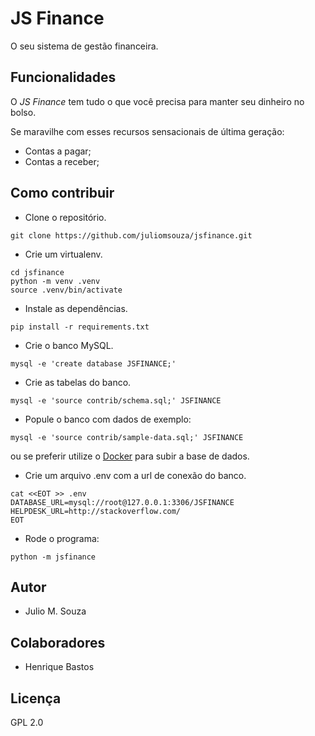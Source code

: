 #  JS Finance
O seu sistema de gestão financeira.

## Funcionalidades

O _JS Finance_ tem tudo o que você precisa para manter seu dinheiro no bolso.

Se maravilhe com esses recursos sensacionais de última geração:

- Contas a pagar;
- Contas a receber; 

## Como contribuir

- Clone o repositório.

`git clone https://github.com/juliomsouza/jsfinance.git`

- Crie um virtualenv.

```
cd jsfinance
python -m venv .venv
source .venv/bin/activate
```

- Instale as dependências.

`pip install -r requirements.txt`

- Crie o banco MySQL.

```
mysql -e 'create database JSFINANCE;'
```

- Crie as tabelas do banco.

```
mysql -e 'source contrib/schema.sql;' JSFINANCE
```

- Popule o banco com dados de exemplo:

```
mysql -e 'source contrib/sample-data.sql;' JSFINANCE
```

ou se preferir utilize o [Docker](docker-banco.md) para subir a base de dados.

- Crie um arquivo .env com a url de conexão do banco.

```
cat <<EOT >> .env
DATABASE_URL=mysql://root@127.0.0.1:3306/JSFINANCE
HELPDESK_URL=http://stackoverflow.com/
EOT
```

- Rode o programa:

`python -m jsfinance`

## Autor

- Julio M. Souza

## Colaboradores

- Henrique Bastos

## Licença

GPL 2.0
